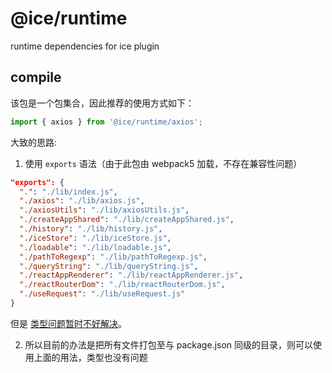 # @ice/runtime

runtime dependencies for ice plugin

## compile

该包是一个包集合，因此推荐的使用方式如下：

```js
import { axios } from '@ice/runtime/axios';
```

大致的思路:

1. 使用 `exports` 语法（由于此包由 webpack5 加载，不存在兼容性问题）

```json
"exports": {
  ".": "./lib/index.js",
  "./axios": "./lib/axios.js",
  "./axiosUtils": "./lib/axiosUtils.js",
  "./createAppShared": "./lib/createAppShared.js",
  "./history": "./lib/history.js",
  "./iceStore": "./lib/iceStore.js",
  "./loadable": "./lib/loadable.js",
  "./pathToRegexp": "./lib/pathToRegexp.js",
  "./queryString": "./lib/queryString.js",
  "./reactAppRenderer": "./lib/reactAppRenderer.js",
  "./reactRouterDom": "./lib/reactRouterDom.js",
  "./useRequest": "./lib/useRequest.js"
}
```

但是 [类型问题暂时不好解决](https://www.typescriptlang.org/docs/handbook/esm-node.html)。

2. 所以目前的办法是把所有文件打包至与 package.json 同级的目录，则可以使用上面的用法，类型也没有问题

